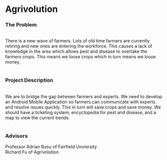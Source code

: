 # Agrivolution
<h3>The Problem</h3><br>
There is a new wave of farmers.  Lots of old time farmers are currently retiring and new ones are entering the workforce.  
This causes a lack of knowledge in the area which allows pest and disease to overtake the farmers crops.  This means we loose crops
which in turn means we loose money.  
<br><br>
<h3>Project Description</h3><br>
We are to bridge the gap between farmers and experts.  We need to develop an Android Mobile Application so farmers can communicate
with experts and resolve issues quickly.  This in turn will save crops and save money.  We should have a ticketing system, 
encyclopedia for pest and disease, and a map to view the current trends.  
<br><br>
<h3>Advisors</h3>
Professor Adrian Rusu of Fairfield Unviersity<br>
Richard Fu of Agrivolution 

